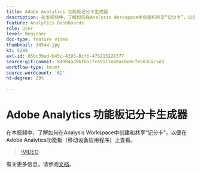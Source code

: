 ```yaml
---
title: Adobe Analytics 功能板记分卡生成器
description: 在本视频中，了解如何在Analysis Workspace中创建和共享“记分卡”，以便在Adobe Analytics功能板（移动设备应用程序）上查看。
feature: Analytics Dashboards
role: User
level: Beginner
doc-type: feature video
thumbnail: 34544.jpg
kt: 5286
exl-id: 05bc39ad-b45c-4393-8cfb-47b215228377
source-git-commit: 84984ad9bf65cfc69117e40ac0e0cfe503cac5e5
workflow-type: tm+mt
source-wordcount: '62'
ht-degree: 29%

---
```


# Adobe Analytics 功能板记分卡生成器

在本视频中，了解如何在Analysis Workspace中创建和共享“记分卡”，以便在Adobe Analytics功能板（移动设备应用程序）上查看。

>[!VIDEO](https://video.tv.adobe.com/v/34544/?quality=12&learn=on)

有关更多信息，请参阅[文档](https://experienceleague.adobe.com/docs/analytics/analyze/mobapp/home.html?lang=zh-Hans)。
